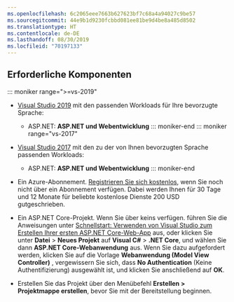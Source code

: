 ```yaml
---
ms.openlocfilehash: 6c2065eee7663b627623bf7c68a4a94027c9be57
ms.sourcegitcommit: 44e9b1d9230fcbbd081ee81be9d4be8a485d8502
ms.translationtype: HT
ms.contentlocale: de-DE
ms.lasthandoff: 08/30/2019
ms.locfileid: "70197133"
---
```

## <a name="prerequisites"></a>Erforderliche Komponenten

::: moniker range=">=vs-2019"

* [Visual Studio 2019](https://visualstudio.microsoft.com/downloads) mit den passenden Workloads für Ihre bevorzugte Sprache:
  * ASP.NET: **ASP.NET und Webentwicklung**
::: moniker-end
::: moniker range="vs-2017"
* [Visual Studio 2017](https://visualstudio.microsoft.com/vs/older-downloads/?utm_medium=microsoft&utm_source=docs.microsoft.com&utm_campaign=vs+2017+download) mit den zu der von Ihnen bevorzugten Sprache passenden Workloads:
  * ASP.NET: **ASP.NET und Webentwicklung**
::: moniker-end

* Ein Azure-Abonnement. [Registrieren Sie sich kostenlos](https://azure.microsoft.com/free/dotnet/), wenn Sie noch nicht über ein Abonnement verfügen. Dabei werden Ihnen für 30 Tage und 12 Monate für beliebte kostenlose Dienste 200 USD gutgeschrieben.

* Ein ASP.NET Core-Projekt. Wenn Sie über keins verfügen. führen Sie die Anweisungen unter [Schnellstart: Verwenden von Visual Studio zum Erstellen Ihrer ersten ASP.NET Core-Web-App](../../ide/quickstart-aspnet-core.md) aus, oder klicken Sie unter **Datei** > **Neues Projekt** auf **Visual C#**  >  **.NET Core**, und wählen Sie dann **ASP.NET Core-Webanwendung** aus. Wenn Sie dazu aufgefordert werden, klicken Sie auf die Vorlage **Webanwendung (Model View Controller)** , vergewissern Sie sich, dass **No Authentication** (Keine Authentifizierung) ausgewählt ist, und klicken Sie anschließend auf **OK**.

* Erstellen Sie das Projekt über den Menübefehl **Erstellen > Projektmappe erstellen**, bevor Sie mit der Bereitstellung beginnen.